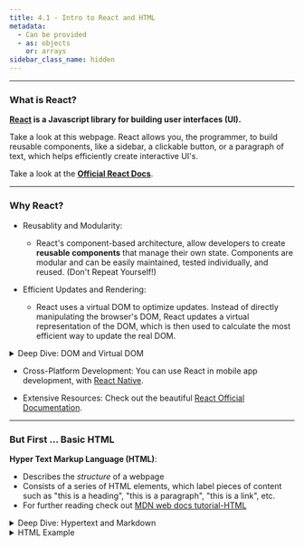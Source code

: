 ```yaml
---
title: 4.1 - Intro to React and HTML
metadata:
  - Can be provided
  - as: objects
    or: arrays
sidebar_class_name: hidden
---
```



---
### What is React?

**[React](https://react.dev/) is a Javascript library for building user interfaces (UI).**

Take a look at this webpage. React allows you, the programmer, to build reusable components, like a sidebar, a clickable button, or a paragraph of text, which helps efficiently create interactive UI's.

Take a look at the **[Official React Docs](https://react.dev/learn)**.

--- 
### Why React?

- Reusablity and Modularity:

  - React's component-based architecture, allow developers to create **reusable components** that manage their own state. Components are modular and can be easily maintained, tested individually, and reused. (Don't Repeat Yourself!)


- Efficient Updates and Rendering:
  - React uses a virtual DOM to optimize updates. Instead of directly manipulating the browser's DOM, React updates a virtual representation of the DOM, which is then used to calculate the most efficient way to update the real DOM.

 <details>
      <summary>Deep Dive: DOM and Virtual DOM</summary>
    
      The **Document Object Model** (DOM), is the data representation of a web document. representing it as nodes and objects. This way it can be modified with a scripting language such as JavaScript.
        
    The **Virtual DOM** is a lightweight copy of the actual DOM. It’s a JavaScript object that React uses to keep track of changes in the UI. When a component’s state changes, React updates the virtual DOM instead of the real DOM.

    How does Virtual DOM make React faster?
    1. Batching Updates: React batches multiple updates to the virtual DOM, reducing the number of times the real DOM needs to be updated.

    2. React compares the new virtual DOM to the previous virtual DOM to identify the minimal set of changes required. This process is called _reconciliation._

    3. After identifying the changes, React updates only the parts of the real DOM that have changed, rather than re-rendering the entire UI. This _selective rendering_ significantly improves performance, especially for complex UIs.


</details>

- Cross-Platform Development: You can use React in mobile app development, with [React Native](https://reactnative.dev/).

- Extensive Resources: Check out the beautiful [React Official Documentation](https://react.dev/).

--- 

### But First ... Basic HTML

**Hyper Text Markup Language (HTML)**:

- Describes the _structure_ of a webpage
- Consists of a series of HTML elements, which  label pieces of content such as "this is a heading", "this is a paragraph", "this is a link", etc.
- For further reading check out [MDN web docs tutorial-HTML ](https://developer.mozilla.org/en-US/docs/Web/HTML)

<details>
    <summary>Deep Dive: Hypertext and Markdown</summary>

    **"Hypertext"** refers to links that connect web pages to one another, either within a single website or between websites.
    
    HTML uses **"markup"** to annotate text, images, and other content for display in a Web browser.
    
    HTML markup includes special **"tags"** such as `<head>`, `<title>`, `<body>`, `<footer>`, `<article>` `<p>`, `<div>`, `<img>`, `<ul>`, `<ol>`, `<li>` and many others. 
    
    The syntax of using `<` and `>` tells the compiler that the HTML element is a **tag** and not actual content.
</details>

<details>
    <summary>HTML Example</summary>
    
    ```html
    <!DOCTYPE html>
    <html>
    <head>
    <title>Page Title</title>
    </head>
    <body>
    
    <h1>This is a heading</h1>
    <p>This is a paragraph.</p>
    <p>This is another paragraph.</p>
    
    </body>
    </html>
    ```
    Below is a visualization of an HTML page structure:
    ![HTML Visualization](https://miro.medium.com/v2/resize:fit:1100/format:webp/1*H0Y0UaNr8Xu7Fxsn7Cf5iQ.png)

    In this case, `<title>Page Title</title>` would be an HTML element, defined by a start tag:`<title>`, your content, and an end tag `</title>`

</details>
